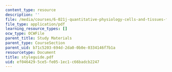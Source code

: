 ```yaml
---
content_type: resource
description: ''
file: /media/courses/6-021j-quantitative-physiology-cells-and-tissues-fall-2004/ef0464295ce5fe051ec1c66badcb2247_styleguide.pdf
file_type: application/pdf
learning_resource_types: []
ocw_type: OCWFile
parent_title: Study Materials
parent_type: CourseSection
parent_uid: b71c5203-694d-2da0-0b0e-0334146f7b1a
resourcetype: Document
title: styleguide.pdf
uid: ef046429-5ce5-fe05-1ec1-c66badcb2247
---
```

